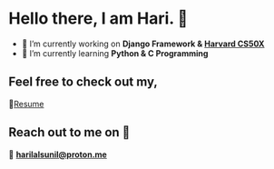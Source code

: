 # Hello there, I am Hari. 👋

- 🔭 I’m currently working on **Django Framework & [Harvard CS50X](https://cs50.harvard.edu/x/2024/)**
- 🌱 I’m currently learning **Python & C Programming**
## Feel free to check out my,
 📄[Resume](https://drive.google.com/file/d/1Q3MXX9OZNzmtb95FTnbV2oaYZbFPpjua/view?usp=drive_link)
## Reach out to me on 🤝
📩 **harilalsunil@proton.me** 

<!--
**harilal766/harilal766** is a ✨ _special_ ✨ repository because its `README.md` (this file) appears on your GitHub profile.

Here are some ideas to get you started:

- 🔭 I’m currently working on ...
- 🌱 I’m currently learning ...
- 👯 I’m looking to collaborate on ...
- 🤔 I’m looking for help with ...
- 💬 Ask me about ...
- 📫 How to reach me: ...
- 😄 Pronouns: ...
- ⚡ Fun fact: ...
-->
